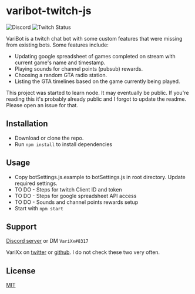 #  varibot-twitch-js
![Discord](https://img.shields.io/discord/90687557523771392?color=000000&label=%20&logo=discord) ![Twitch Status](https://img.shields.io/twitch/status/varixx?label=%20&logo=twitch)

VariBot is a twitch chat bot with some custom features that were missing from existing bots. Some features include:
- Updating google spreadsheet of games completed on stream with current game's name and timestamp.
- Playing sounds for channel points (pubsub) rewards. 
- Choosing a random GTA radio station.
- Listing the GTA timelines based on the game currently being played.

This project was started to learn node. It may eventually be public. If you're reading this it's probably already public and I forgot to update the readme. Please open an issue for that. 

## Installation

- Download or clone the repo.
- Run ```npm install``` to install dependencies 

## Usage

- Copy botSettings.js.example to botSettings.js in root directory. Update required settings. 
- TO DO - Steps for twitch Client ID and token
- TO DO - Steps for google spreadsheet API access
- TO DO - Sounds and channel points rewards setup
- Start with ```npm start```

## Support
[Discord server](https://discord.gg/QNppY7T) or DM `VariXx#8317`

VariXx on [twitter](https://twitter.com/VariXx) or [github](https://github.com/varixx/). I do not check these two very often.  

## License
[MIT](https://choosealicense.com/licenses/mit/)

